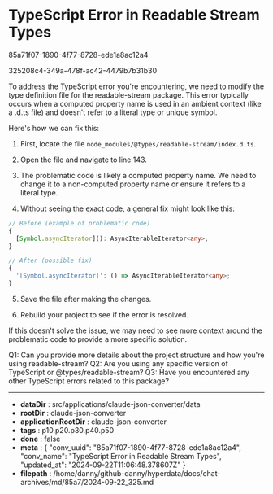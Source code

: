 # TypeScript Error in Readable Stream Types

85a71f07-1890-4f77-8728-ede1a8ac12a4

325208c4-349a-478f-ac42-4479b7b31b30

 To address the TypeScript error you're encountering, we need to modify the type definition file for the readable-stream package. This error typically occurs when a computed property name is used in an ambient context (like a .d.ts file) and doesn't refer to a literal type or unique symbol.

Here's how we can fix this:

1. First, locate the file `node_modules/@types/readable-stream/index.d.ts`.

2. Open the file and navigate to line 143.

3. The problematic code is likely a computed property name. We need to change it to a non-computed property name or ensure it refers to a literal type.

4. Without seeing the exact code, a general fix might look like this:

```typescript
// Before (example of problematic code)
{
  [Symbol.asyncIterator](): AsyncIterableIterator<any>;
}

// After (possible fix)
{
  '[Symbol.asyncIterator]': () => AsyncIterableIterator<any>;
}
```

5. Save the file after making the changes.

6. Rebuild your project to see if the error is resolved.

If this doesn't solve the issue, we may need to see more context around the problematic code to provide a more specific solution.

Q1: Can you provide more details about the project structure and how you're using readable-stream?
Q2: Are you using any specific version of TypeScript or @types/readable-stream?
Q3: Have you encountered any other TypeScript errors related to this package?

---

* **dataDir** : src/applications/claude-json-converter/data
* **rootDir** : claude-json-converter
* **applicationRootDir** : claude-json-converter
* **tags** : p10.p20.p30.p40.p50
* **done** : false
* **meta** : {
  "conv_uuid": "85a71f07-1890-4f77-8728-ede1a8ac12a4",
  "conv_name": "TypeScript Error in Readable Stream Types",
  "updated_at": "2024-09-22T11:06:48.378607Z"
}
* **filepath** : /home/danny/github-danny/hyperdata/docs/chat-archives/md/85a7/2024-09-22_325.md
